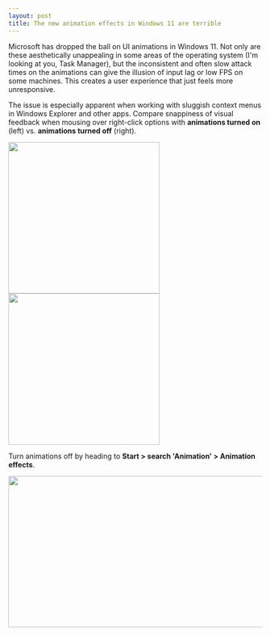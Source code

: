 ```yaml
---
layout: post
title: The new animation effects in Windows 11 are terrible
---
```


Microsoft has dropped the ball on UI animations in Windows 11. Not only are these aesthetically unappealing in some areas of the operating system (I'm looking at you, Task Manager), but the inconsistent and often slow attack times on the animations can give the illusion of input lag or low FPS on some machines. This creates a user experience that just feels more unresponsive.

The issue is especially apparent when working with sluggish context menus in Windows Explorer and other apps. Compare snappiness of visual feedback when mousing over right-click options with **animations turned on** (left) vs. **animations turned off** (right).

<img src="{{ site.baseurl }}/images/win11-anims-on.gif" width="300" height="300"> <img src="{{ site.baseurl }}/images/win11-anims-off.gif" width="300" height="300">

Turn animations off by heading to **Start > search 'Animation' > Animation effects**.

<img src="{{ site.baseurl }}/images/win11-anims-settings.png" width="600" height="300">
